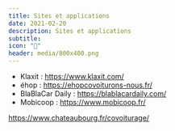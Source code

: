 ```yaml
---
title: Sites et applications
date: 2021-02-20
description: Sites et applications
subtitle:
icon: "📱"
header: media/800x400.png
---
```


- Klaxit : https://www.klaxit.com/
- éhop : https://ehopcovoiturons-nous.fr/
- BlaBlaCar Daily : https://blablacardaily.com/
- Mobicoop : https://www.mobicoop.fr/

https://www.chateaubourg.fr/covoiturage/
